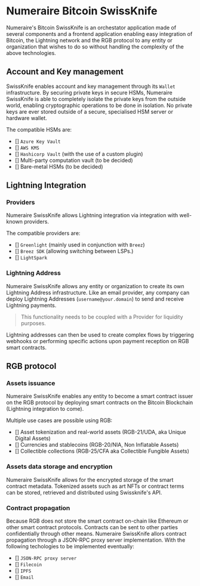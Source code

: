 # Numeraire Bitcoin SwissKnife

Numeraire's Bitcoin SwissKnife is an orchestator application made of several components and a frontend application enabling easy integration of Bitcoin, the Lightning network and the RGB protocol to any entity or organization that wishes to do so without handling the complexity of the above technologies.

## Account and Key management

SwissKnife enables account and key management through its `Wallet` infrastructure. By securing private keys in secure HSMs, Numeraire SwissKnife is able to completely isolate the private keys from the outside world, enabling cryptographic operations to be done in isolation. No private keys are ever stored outside of a secure, specialised HSM server or hardware wallet.

The compatible HSMs are:

- [] `Azure Key Vault`
- [] `AWS KMS`
- [] `Hashicorp Vault` (with the use of a custom plugin)
- [] Multi-party computation vault (to be decided)
- [] Bare-metal HSMs (to be decided)

## Lightning Integration

### Providers

Numeraire SwissKnife allows Lightning integration via integration with well-known providers.

The compatible providers are:

- [] `Greenlight` (mainly used in conjunction with `Breez`)
- [] `Breez SDK` (allowing switching between LSPs.)
- [] `LightSpark`

### Lightning Address

Numeraire SwissKnife allows any entity or organization to create its own Lightning Address infrastructure. Like an email provider, any company can deploy Lightning Addresses (`username@your.domain`) to send and receive Lightning payments.

> This functionality needs to be coupled with a Provider for liquidity purposes.

Lightning addresses can then be used to create complex flows by triggering webhooks or performing specific actions upon payment reception on RGB smart contracts.

## RGB protocol

### Assets issuance

Numeraire SwissKnife enables any entity to become a smart contract issuer on the RGB protocol by deploying smart contracts on the Bitcoin Blockchain (Lightning integration to come).

Multiple use cases are possible using RGB:

- [] Asset tokenization and real-world assets (RGB-21/UDA, aka Unique Digital Assets)
- [] Currencies and stablecoins (RGB-20/NIA, Non Inflatable Assets)
- [] Collectible collections (RGB-25/CFA aka Collectible Fungible Assets)

### Assets data storage and encryption

Numeraire SwissKnife allows for the encrypted storage of the smart contract metadata. Tokenized assets such as art NFTs or contract terms can be stored, retrieved and distributed using Swissknife's API.

### Contract propagation

Because RGB does not store the smart contract on-chain like Ethereum or other smart contract protocols. Contracts can be sent to other parties confidentially through other means. Numeraire SwissKnife allors contract propagation through a JSON-RPC proxy server implementation. With the following techologies to be implemented eventually:

- [] `JSON-RPC proxy server`
- [] `Filecoin`
- [] `IPFS`
- [] `Email`